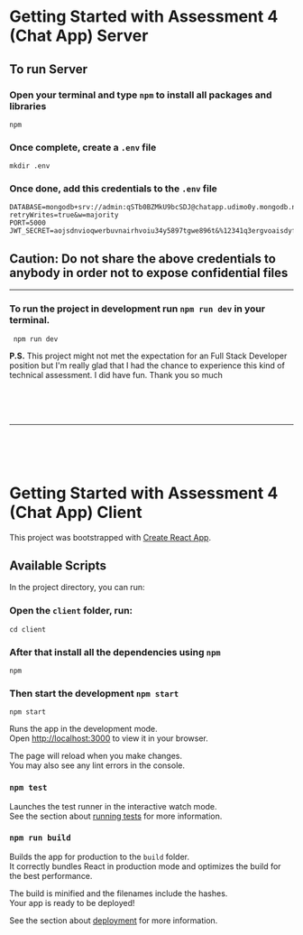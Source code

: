 # Getting Started with Assessment 4 (Chat App) Server

## **To run Server**

### Open your terminal and type `npm` to install all packages and libraries

```
npm
```

### Once complete, create a `.env` file

```
mkdir .env
```

### Once done, add this credentials to the `.env` file

```
DATABASE=mongodb+srv://admin:qSTb0BZMkU9bcSDJ@chatapp.udimo0y.mongodb.net/chatApp?retryWrites=true&w=majority
PORT=5000
JWT_SECRET=aojsdnvioqwerbuvnairhvoiu34y5897tgwe896t&%12341q3ergvoaisdyfvb972q456
```

## **Caution**: Do not share the above credentials to anybody in order not to expose confidential files

---

### To run the project in development run `npm run dev` in your terminal.

```
 npm run dev
```

**P.S.** This project might not met the expectation for an Full Stack Developer position but I'm really glad that I had the chance to experience this kind of technical assessment. I did have fun. Thank you so much

<br>
<br>
<br>

---

<br>
<br>
<br>

# Getting Started with Assessment 4 (Chat App) Client

This project was bootstrapped with [Create React App](https://github.com/facebook/create-react-app).

## Available Scripts

In the project directory, you can run:

### Open the `client` folder, run:

```
cd client
```

### After that install all the dependencies using `npm`

```
npm
```

### Then start the development `npm start`

```
npm start
```

Runs the app in the development mode.\
Open [http://localhost:3000](http://localhost:3000) to view it in your browser.

The page will reload when you make changes.\
You may also see any lint errors in the console.

### `npm test`

Launches the test runner in the interactive watch mode.\
See the section about [running tests](https://facebook.github.io/create-react-app/docs/running-tests) for more information.

### `npm run build`

Builds the app for production to the `build` folder.\
It correctly bundles React in production mode and optimizes the build for the best performance.

The build is minified and the filenames include the hashes.\
Your app is ready to be deployed!

See the section about [deployment](https://facebook.github.io/create-react-app/docs/deployment) for more information.
